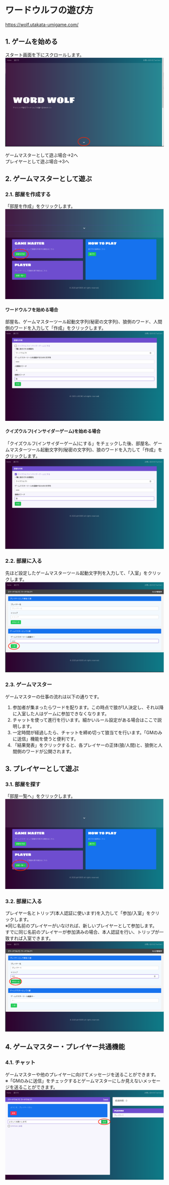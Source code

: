 # ワードウルフの遊び方
https://wolf.utakata-umigame.com/
## 1. ゲームを始める
スタート画面を下にスクロールします。
![start](https://raw.githubusercontent.com/pb10005/word-wolf-readme/master/img/start.png)

ゲームマスターとして遊ぶ場合→2へ  
プレイヤーとして遊ぶ場合→3へ  

## 2. ゲームマスターとして遊ぶ
### 2.1. 部屋を作成する
「部屋を作成」をクリックします。
![create](https://raw.githubusercontent.com/pb10005/word-wolf-readme/master/img/create.png)
#### ワードウルフを始める場合
部屋名、ゲームマスターツール起動文字列(秘密の文字列)、狼側のワード、人間側のワードを入力して「作成」をクリックします。
![word](https://raw.githubusercontent.com/pb10005/word-wolf-readme/master/img/word.png)
#### クイズウルフ(インサイダーゲーム)を始める場合
「クイズウルフ(インサイダーゲーム)にする」をチェックした後、部屋名、ゲームマスターツール起動文字列(秘密の文字列)、狼のワードを入力して「作成」をクリックします。
![quiz](https://raw.githubusercontent.com/pb10005/word-wolf-readme/master/img/quiz.png)

### 2.2. 部屋に入る
先ほど設定したゲームマスターツール起動文字列を入力して、「入室」をクリックします。
![master_tool](https://raw.githubusercontent.com/pb10005/word-wolf-readme/master/img/master_tool.png)

### 2.3. ゲームマスター
ゲームマスターの仕事の流れは以下の通りです。
1. 参加者が集まったらワードを配ります。この時点で狼が1人決定し、それ以降に入室した人はゲームに参加できなくなります。
2. チャットを使って進行を行います。細かいルール設定がある場合はここで説明します。
3. 一定時間が経過したら、チャットを締め切って狼当てを行います。「GMのみに送信」機能を使うと便利です。
4. 「結果発表」をクリックすると、各プレイヤーの正体(狼/人間)と、狼側と人間側のワードが公開されます。

## 3. プレイヤーとして遊ぶ
### 3.1. 部屋を探す
「部屋一覧へ」をクリックします。
![play](https://raw.githubusercontent.com/pb10005/word-wolf-readme/master/img/play.png)

### 3.2. 部屋に入る
プレイヤー名とトリップ(本人認証に使います)を入力して「参加/入室」をクリックします。  
※同じ名前のプレイヤーがいなければ、新しいプレイヤーとして参加します。  
 すでに同じ名前のプレイヤーが参加済みの場合、本人認証を行い、トリップが一致すれば入室できます。
![enter](https://raw.githubusercontent.com/pb10005/word-wolf-readme/master/img/enter.png)

## 4. ゲームマスター・プレイヤー共通機能
### 4.1. チャット
ゲームマスターや他のプレイヤーに向けてメッセージを送ることができます。  
※「GMのみに送信」をチェックするとゲームマスターにしか見えないメッセージを送ることができます。  
![chat](https://raw.githubusercontent.com/pb10005/word-wolf-readme/master/img/chat.png)
